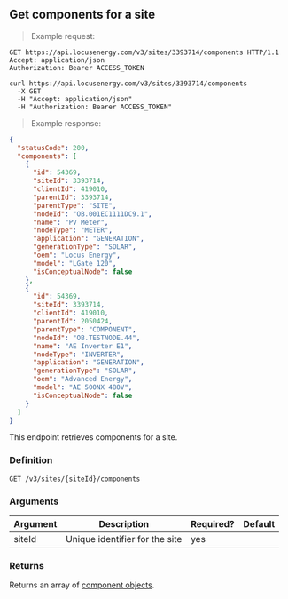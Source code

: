 ## Get components for a site

> Example request:

```http
GET https://api.locusenergy.com/v3/sites/3393714/components HTTP/1.1
Accept: application/json
Authorization: Bearer ACCESS_TOKEN
```

```shell
curl https://api.locusenergy.com/v3/sites/3393714/components
  -X GET
  -H "Accept: application/json"
  -H "Authorization: Bearer ACCESS_TOKEN"
```

> Example response:

```json
{
  "statusCode": 200,
  "components": [
    {
      "id": 54369,
      "siteId": 3393714,
      "clientId": 419010,
      "parentId": 3393714,
      "parentType": "SITE",
      "nodeId": "OB.001EC1111DC9.1",
      "name": "PV Meter",
      "nodeType": "METER",
      "application": "GENERATION",
      "generationType": "SOLAR",
      "oem": "Locus Energy",
      "model": "LGate 120",
      "isConceptualNode": false
    },
    {
      "id": 54369,
      "siteId": 3393714,
      "clientId": 419010,
      "parentId": 2050424,
      "parentType": "COMPONENT",
      "nodeId": "OB.TESTNODE.44",
      "name": "AE Inverter E1",
      "nodeType": "INVERTER",
      "application": "GENERATION",
      "generationType": "SOLAR",
      "oem": "Advanced Energy",
      "model": "AE 500NX 480V",
      "isConceptualNode": false
    }
  ]
}
```

This endpoint retrieves components for a site.

### Definition

`GET /v3/sites/{siteId}/components`

### Arguments

Argument | Description | Required? | Default
--- | --- | --- | ---
siteId | Unique identifier for the site | yes |

### Returns

Returns an array of [component objects](#component-object).